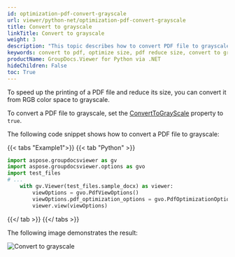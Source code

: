 ```yaml
---
id: optimization-pdf-convert-grayscale
url: viewer/python-net/optimization-pdf-convert-grayscale
title: Convert to grayscale
linkTitle: Convert to grayscale
weight: 3
description: "This topic describes how to convert PDF file to grayscale using the GroupDocs.Viewer .NET API."
keywords: convert to pdf, optimize size, pdf reduce size, convert to grayscale
productName: GroupDocs.Viewer for Python via .NET
hideChildren: False
toc: True
---
```

To speed up the printing of a PDF file and reduce its size, you can convert it from RGB color space to grayscale.

To convert a PDF file to grayscale, set the [ConvertToGrayScale](https://reference.groupdocs.com/viewer/python-net/groupdocs.viewer.options/pdfoptimizationoptions/converttograyscale) property to `true`.

The following code snippet shows how to convert a PDF file to grayscale:

{{< tabs "Example1">}}
{{< tab "Python" >}}
```python
import aspose.groupdocsviewer as gv
import aspose.groupdocsviewer.options as gvo
import test_files
# ...
    with gv.Viewer(test_files.sample_docx) as viewer:
        viewOptions = gvo.PdfViewOptions()
        viewOptions.pdf_optimization_options = gvo.PdfOptimizationOptions(convert_to_gray_scale=True)
        viewer.view(viewOptions)
```
{{</ tab >}}
{{</ tabs >}}

The following image demonstrates the result:

![Convert to grayscale](/viewer/python-net/images/developer-guide/pdf-rendering/optimization/optimization-pdf-convert-grayscale.png)
